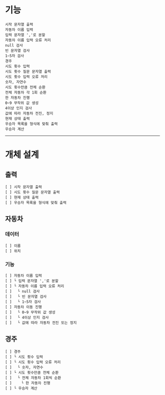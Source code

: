 # 기능

    시작 문자열 출력
    자동차 이름 입력
    입력 문자열 ','로 분할
    자동차 이름 입력 오류 처리
    null 검사
    빈 문자열 검사
    1~5자 검사
    경주
    시도 횟수 입력
    시도 횟수 질문 문자열 출력
    시도 횟수 입력 오류 처리
    숫자, 자연수
    시도 횟수만큼 전체 순환
    전체 자동차 각 1회 순환
    한 자동차 진행
    0~9 무작위 값 생성
    4이상 인지 검사
    값에 따라 자동차 전진, 정지
    현재 상태 출력
    우승자 목록을 형식에 맞춰 출력
    우승자 계산

- - -
# 개체 설계

## 출력

    [ ] 시작 문자열 출력
    [ ] 시도 횟수 질문 문자열 출력
    [ ] 현재 상태 출력
    [ ] 우승자 목록을 형식에 맞춰 출력

## 자동차

### 데이터

    [ ] 이름
    [ ] 위치

### 기능

    [ ] 자동차 이름 입력
    [ ] └ 입력 문자열 ','로 분할
    [ ] └ 자동차 이름 입력 오류 처리
    [ ] 　└ null 검사
    [ ] 　└ 빈 문자열 검사
    [ ] 　└ 1~5자 검사
    [ ] 자동차 이동 진행
    [ ] 　└ 0~9 무작위 값 생성
    [ ] 　└ 4이상 인지 검사
    [ ] 　└ 값에 따라 자동차 전진 또는 정지

## 경주

    [ ] 경주
    [ ] └ 시도 횟수 입력
    [ ] └ 시도 횟수 입력 오류 처리
    [ ] 　└ 숫자, 자연수
    [ ] └ 시도 횟수만큼 전체 순환
    [ ] 　└ 전체 자동차 1회씩 순환
    [ ] 　　└ 한 자동차 진행
    [ ] └ 우승자 계산
